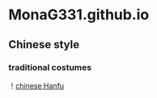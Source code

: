 # MonaG331.github.io
## Chinese style
### traditional costumes
！[chinese Hanfu](https://gw.alicdn.com/imgextra/i4/2096992634/O1CN016pGm7I1VKPqiaRNrp_!!2096992634-0-daren.jpg_800x800xz)
